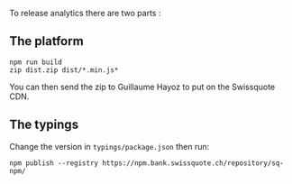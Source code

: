 To release analytics there are two parts : 

## The platform

```
npm run build
zip dist.zip dist/*.min.js*
```

You can then send the zip to Guillaume Hayoz to put on the Swissquote CDN.

## The typings

Change the version in `typings/package.json` then run:

```
npm publish --registry https://npm.bank.swissquote.ch/repository/sq-npm/
```